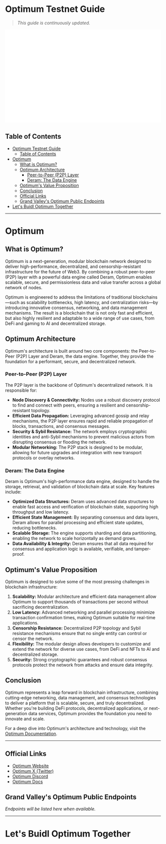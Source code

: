 # Optimum Testnet Guide

> _This guide is continuously updated._

<p align="center">
  <img src="resources/image.png" width="600" height="300">
</p>

## Table of Contents

- [Optimum Testnet Guide](#optimum-testnet-guide)
  - [Table of Contents](#table-of-contents)
- [Optimum](#optimum)
  - [What is Optimum?](#what-is-optimum)
  - [Optimum Architecture](#optimum-architecture)
    - [Peer-to-Peer (P2P) Layer](#peer-to-peer-p2p-layer)
    - [Deram: The Data Engine](#deram-the-data-engine)
  - [Optimum's Value Proposition](#optimums-value-proposition)
  - [Conclusion](#conclusion)
  - [Official Links](#official-links)
  - [Grand Valley's Optimum Public Endpoints](#grand-valleys-optimum-public-endpoints)
- [Let's Buidl Optimum Together](#lets-buidl-optimum-together)

---

# Optimum

## What is Optimum?

Optimum is a next-generation, modular blockchain network designed to deliver high-performance, decentralized, and censorship-resistant infrastructure for the future of Web3. By combining a robust peer-to-peer (P2P) layer with a powerful data engine called Deram, Optimum enables scalable, secure, and permissionless data and value transfer across a global network of nodes.

Optimum is engineered to address the limitations of traditional blockchains—such as scalability bottlenecks, high latency, and centralization risks—by introducing innovative consensus, networking, and data management mechanisms. The result is a blockchain that is not only fast and efficient, but also highly resilient and adaptable to a wide range of use cases, from DeFi and gaming to AI and decentralized storage.

## Optimum Architecture

Optimum's architecture is built around two core components: the Peer-to-Peer (P2P) Layer and Deram, the data engine. Together, they provide the foundation for a performant, secure, and decentralized network.

### Peer-to-Peer (P2P) Layer

The P2P layer is the backbone of Optimum's decentralized network. It is responsible for:

- **Node Discovery & Connectivity:** Nodes use a robust discovery protocol to find and connect with peers, ensuring a resilient and censorship-resistant topology.
- **Efficient Data Propagation:** Leveraging advanced gossip and relay mechanisms, the P2P layer ensures rapid and reliable propagation of blocks, transactions, and consensus messages.
- **Security & Sybil Resistance:** The network employs cryptographic identities and anti-Sybil mechanisms to prevent malicious actors from disrupting consensus or flooding the network.
- **Modular Networking:** The P2P stack is designed to be modular, allowing for future upgrades and integration with new transport protocols or overlay networks.

### Deram: The Data Engine

Deram is Optimum's high-performance data engine, designed to handle the storage, retrieval, and validation of blockchain data at scale. Key features include:

- **Optimized Data Structures:** Deram uses advanced data structures to enable fast access and verification of blockchain state, supporting high throughput and low latency.
- **Efficient State Management:** By separating consensus and data layers, Deram allows for parallel processing and efficient state updates, reducing bottlenecks.
- **Scalable Storage:** The engine supports sharding and data partitioning, enabling the network to scale horizontally as demand grows.
- **Data Availability & Integrity:** Deram ensures that all data required for consensus and application logic is available, verifiable, and tamper-proof.

## Optimum's Value Proposition

Optimum is designed to solve some of the most pressing challenges in blockchain infrastructure:

1. **Scalability:** Modular architecture and efficient data management allow Optimum to support thousands of transactions per second without sacrificing decentralization.
2. **Low Latency:** Advanced networking and parallel processing minimize transaction confirmation times, making Optimum suitable for real-time applications.
3. **Censorship Resistance:** Decentralized P2P topology and Sybil resistance mechanisms ensure that no single entity can control or censor the network.
4. **Flexibility:** The modular design allows developers to customize and extend the network for diverse use cases, from DeFi and NFTs to AI and decentralized storage.
5. **Security:** Strong cryptographic guarantees and robust consensus protocols protect the network from attacks and ensure data integrity.

## Conclusion

Optimum represents a leap forward in blockchain infrastructure, combining cutting-edge networking, data management, and consensus technologies to deliver a platform that is scalable, secure, and truly decentralized. Whether you're building DeFi protocols, decentralized applications, or next-generation data services, Optimum provides the foundation you need to innovate and scale.

For a deep dive into Optimum's architecture and technology, visit the [Optimum Documentation](https://docs.getoptimum.xyz/).

---

## Official Links

- [Optimum Website](https://www.getoptimum.xyz/)
- [Optimum X (Twitter)](https://x.com/get_optimum)
- [Optimum Discord](https://discord.gg/getoptimum)
- [Optimum Docs](https://docs.getoptimum.xyz/)

## Grand Valley's Optimum Public Endpoints

_Endpoints will be listed here when available._

---

# Let's Buidl Optimum Together